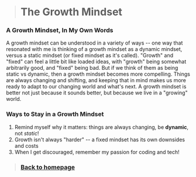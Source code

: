 > # The Growth Mindset

### A Growth Mindset, In My Own Words
A growth mindset can be understood in a variety of ways -- one way that resonated with me is thinking of a growth mindset as a dynamic mindset, versus a static mindset (or fixed mindset as it's called). "Growth" and "fixed" can feel a little bit like loaded ideas, with "growth" being somewhat arbitrarily good, and "fixed" being bad. But if we think of them as being static vs dynamic, then a growth mindset becomes more compelling. Things are always changing and shifting, and keeping that in mind makes us more ready to adapt to our changing world and what's next. A growth mindset is better not just because it sounds better, but because we live in a "growing" world.
### Ways to Stay in a Growth Mindset
1. Remind myself why it matters: things are always changing, be **dynamic**, not *static*!
2. Growth isn't always "harder" -- a fixed mindset has its own downsides and costs
3. When I get discouraged, remember my passion for coding and tech!

> ### [Back to homepage](https://schillerandrew.github.io/reading-notes/)
